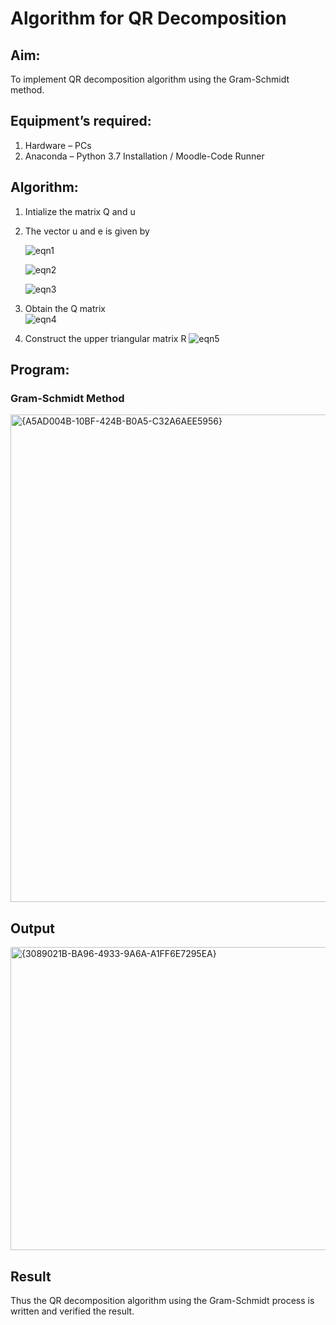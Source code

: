 # Algorithm for QR Decomposition
## Aim:
To implement QR decomposition algorithm using the Gram-Schmidt method.
## Equipment’s required:
1.	Hardware – PCs
2.	Anaconda – Python 3.7 Installation / Moodle-Code Runner
## Algorithm:
1.	Intialize the matrix Q and u
2.	The vector u and e is given by

    ![eqn1](./ex4.jpg)

    ![eqn2](./ex6.jpg)

    ![eqn3](./ex3.jpg)

3.	Obtain the Q matrix   
    ![eqn4](./ex1.jpg)
4.	Construct the upper triangular matrix R
    ![eqn5](./ex2.jpg)



## Program:
### Gram-Schmidt Method

<img width="722" height="780" alt="{A5AD004B-10BF-424B-B0A5-C32A6AEE5956}" src="https://github.com/user-attachments/assets/93d03bc8-d791-4eda-ae49-d0f41f05e91a" />








## Output

<img width="1182" height="485" alt="{3089021B-BA96-4933-9A6A-A1FF6E7295EA}" src="https://github.com/user-attachments/assets/cdcef716-1efd-4a8a-b9b1-e1accc78e581" />



## Result
Thus the QR decomposition algorithm using the Gram-Schmidt process is written and verified the result.
